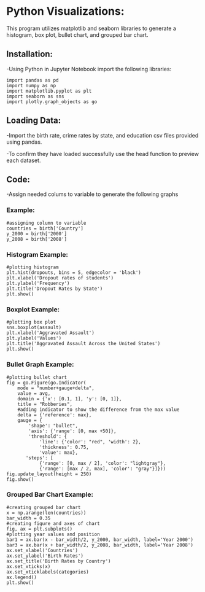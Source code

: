 # Python Visualizations:
This program utilizes matplotlib and seaborn libraries to generate a histogram, box plot, bullet chart, and grouped bar chart. 

## Installation:
-Using Python in Jupyter Notebook import the following libraries:

    import pandas as pd
    import numpy as np
    import matplotlib.pyplot as plt
    import seaborn as sns
    import plotly.graph_objects as go

## Loading Data:
-Import the birth rate, crime rates by state, and education csv files provided using pandas. 

-To confirm they have loaded successfully use the head function to preview each dataset.

## Code:
-Assign needed colums to variable to generate the following graphs 

### Example:

    #assigning column to variable 
    countries = birth['Country']
    y_2000 = birth['2000']
    y_2008 = birth['2008']

### Histogram Example:

    #plotting histogram
    plt.hist(dropouts, bins = 5, edgecolor = 'black')
    plt.xlabel('Dropout rates of students')
    plt.ylabel('Frequency')
    plt.title('Dropout Rates by State')
    plt.show()
      
### Boxplot Example:

    #plotting box plot 
    sns.boxplot(assault)
    plt.xlabel('Aggravated Assault')
    plt.ylabel('Values')
    plt.title('Aggravated Assault Across the United States')
    plt.show()

### Bullet Graph Example:

    #plotting bullet chart
    fig = go.Figure(go.Indicator(
        mode = "number+gauge+delta",
        value = avg,
        domain = {'x': [0.1, 1], 'y': [0, 1]},
        title = "Robberies",
        #adding indicator to show the difference from the max value 
        delta = {'reference': max},
        gauge = {
            'shape': "bullet",
            'axis': {'range': [0, max +50]},
            'threshold': {
                'line': {'color': "red", 'width': 2},
                'thickness': 0.75,
                'value': max},
           'steps': [
                {'range': [0, max / 2], 'color': "lightgray"},
                {'range': [max / 2, max], 'color': "gray"}]}))
    fig.update_layout(height = 250)
    fig.show()

### Grouped Bar Chart Example:

    #creating grouped bar chart
    x = np.arange(len(countries))
    bar_width = 0.35
    #creating figure and axes of chart
    fig, ax = plt.subplots()
    #plotting year values and position
    bar1 = ax.bar(x - bar_width/2, y_2000, bar_width, label='Year 2000')
    bar3 = ax.bar(x + bar_width/2, y_2008, bar_width, label='Year 2008')
    ax.set_xlabel('Countries')
    ax.set_ylabel('Birth Rates')
    ax.set_title('Birth Rates by Country')
    ax.set_xticks(x)
    ax.set_xticklabels(categories)
    ax.legend()
    plt.show()
